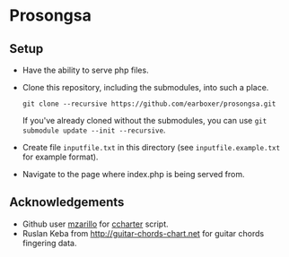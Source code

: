 # Prosongsa

## Setup

* Have the ability to serve php files.
* Clone this repository, including the submodules, into such a place.

	```git clone --recursive https://github.com/earboxer/prosongsa.git```
	
	If you've already cloned without the submodules, you can use
	`git submodule update --init --recursive`.
	
* Create file `inputfile.txt` in this directory
	(see `inputfile.example.txt` for example format).
* Navigate to the page where index.php is being served from.

## Acknowledgements

* Github user [mzarillo](https://github.com/mzarillo) for
	[ccharter](https://github.com/earboxer/ccharter) script.
* Ruslan Keba from http://guitar-chords-chart.net for guitar chords fingering data.

